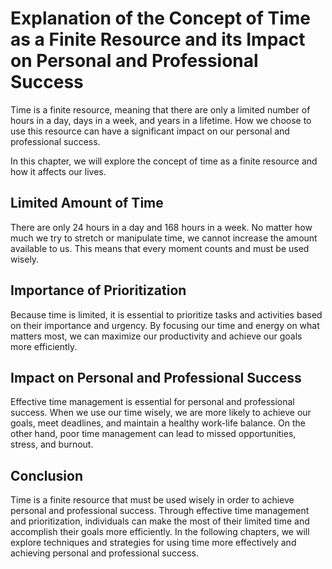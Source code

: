 Explanation of the Concept of Time as a Finite Resource and its Impact on Personal and Professional Success
=========================================================================================================================

Time is a finite resource, meaning that there are only a limited number of hours in a day, days in a week, and years in a lifetime. How we choose to use this resource can have a significant impact on our personal and professional success.

In this chapter, we will explore the concept of time as a finite resource and how it affects our lives.

Limited Amount of Time
----------------------

There are only 24 hours in a day and 168 hours in a week. No matter how much we try to stretch or manipulate time, we cannot increase the amount available to us. This means that every moment counts and must be used wisely.

Importance of Prioritization
----------------------------

Because time is limited, it is essential to prioritize tasks and activities based on their importance and urgency. By focusing our time and energy on what matters most, we can maximize our productivity and achieve our goals more efficiently.

Impact on Personal and Professional Success
-------------------------------------------

Effective time management is essential for personal and professional success. When we use our time wisely, we are more likely to achieve our goals, meet deadlines, and maintain a healthy work-life balance. On the other hand, poor time management can lead to missed opportunities, stress, and burnout.

Conclusion
----------

Time is a finite resource that must be used wisely in order to achieve personal and professional success. Through effective time management and prioritization, individuals can make the most of their limited time and accomplish their goals more efficiently. In the following chapters, we will explore techniques and strategies for using time more effectively and achieving personal and professional success.
